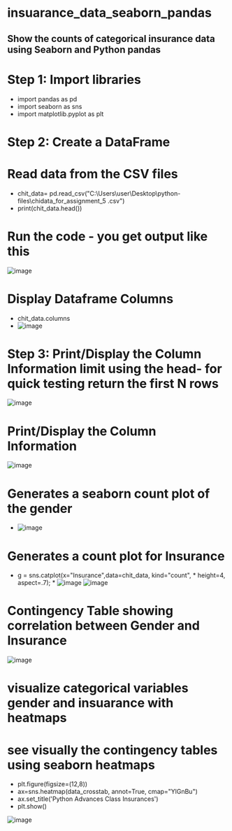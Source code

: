 # insuarance_data_seaborn_pandas
## Show the counts of categorical insurance data using Seaborn and Python pandas
# Step 1: Import libraries
* import pandas as pd
* import seaborn as sns
* import matplotlib.pyplot as plt

# Step 2: Create a DataFrame
# Read data from the CSV files
* chit_data= pd.read_csv("C:\\Users\\user\\Desktop\\python-files\\chidata_for_assignment_5 .csv")
* print(chit_data.head())
# Run the code - you get output like this

![image](https://user-images.githubusercontent.com/17750481/113332178-82a92f00-9329-11eb-8a12-1d9d04cfd218.png)

# Display Dataframe Columns
* chit_data.columns
* ![image](https://user-images.githubusercontent.com/17750481/113332373-c3a14380-9329-11eb-88d4-3007a02bfa5c.png)
# Step 3: Print/Display the Column Information limit using the head- for quick testing return the first N rows
![image](https://user-images.githubusercontent.com/17750481/113332542-f51a0f00-9329-11eb-9562-2ad13dabc621.png)
# Print/Display the Column Information
![image](https://user-images.githubusercontent.com/17750481/113332921-8093a000-932a-11eb-9e74-ddbd93108928.png)

# Generates a seaborn count plot of the gender
* ![image](https://user-images.githubusercontent.com/17750481/113337408-68268400-9330-11eb-9a3b-179f3b7e8bac.png)

# Generates a count plot for Insurance
* g = sns.catplot(x="Insurance",data=chit_data, kind="count",
                * height=4, aspect=.7);
                * ![image](https://user-images.githubusercontent.com/17750481/113337591-a7ed6b80-9330-11eb-8dea-b64841f281b7.png)
![image](https://user-images.githubusercontent.com/17750481/113337742-dc612780-9330-11eb-8d56-6599ffde849c.png)
# Contingency Table showing correlation between Gender and Insurance

![image](https://user-images.githubusercontent.com/17750481/113338077-4f6a9e00-9331-11eb-89c3-84856ec3dae8.png)


# visualize categorical variables gender and insuarance with heatmaps
# see visually the contingency tables using seaborn heatmaps
* plt.figure(figsize=(12,8)) 
* ax=sns.heatmap(data_crosstab, annot=True, cmap="YlGnBu")
* ax.set_title('Python Advances Class Insurances')
* plt.show()

![image](https://user-images.githubusercontent.com/17750481/113336827-9d7ea200-932f-11eb-8ed9-c8f5097bc835.png)


